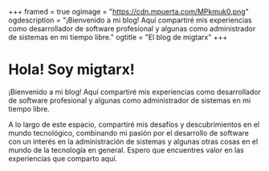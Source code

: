+++
framed = true
ogimage = "https://cdn.mpuerta.com/MPkmuk0.png"
ogdescription = "¡Bienvenido a mi blog! Aquí compartiré mis experiencias como desarrollador de software profesional y algunas como administrador de sistemas en mi tiempo libre."
ogtitle = "El blog de migtarx"
+++
# Hola! Soy migtarx!

¡Bienvenido a mi blog! Aquí compartiré mis experiencias como desarrollador de software profesional y algunas como administrador de sistemas en mi tiempo libre.

A lo largo de este espacio, compartiré mis desafíos y descubrimientos en el mundo tecnológico, combinando mi pasión por el desarrollo de software con un interés en la administración de sistemas y algunas otras cosas en el mundo de la tecnología en general. Espero que encuentres valor en las experiencias que comparto aquí.
